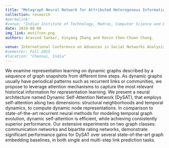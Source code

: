 ```yaml
---
title: "Metagraph Neural Network for Attributed Heterogenous Information Networks"
collection: research
#permalink:
#venue: "Indian Institute of Technology, Madras, Computer Science and Engineering"
date: 2019-08-08
img_link: motifcnn.png
authors: Aravind Sankar, Xinyang Zhang and Kevin Chen-Chuan Chang.

venue: International Conference on Advances in Social Networks Analysis and Mining, ASONAM
#semester: Fall 2015
#location: "Chennai, India"
---
```

We examine representation learning on dynamic graphs described by a sequence of graph snapshots from
different time steps.
As dynamic graphs usually have periodical patterns such as
recurrent links or communities, we propose to leverage attention mechanisms to capture the most relevant historical information for representation learning.
We present a neural architecture named Dynamic Self-Attention Network (DySAT), that employs self-attention along two dimensions: structural neighborhoods and temporal dynamics, to compute dynamic node representations.
In comparison to state-of-the-art recurrent neural methods for modeling temporal
graph evolution, dynamic self-attention is efficient, while achieving
consistently superior performance.
Our extensive experiments on two graph classes: communication networks and
bipartite rating networks, demonstrate significant
performance gains for DySAT over several state-of-the-art graph embedding
baselines, in both single and multi-step link prediction tasks.
